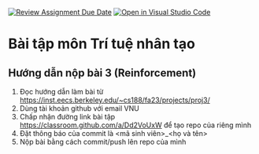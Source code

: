 [![Review Assignment Due Date](https://classroom.github.com/assets/deadline-readme-button-24ddc0f5d75046c5622901739e7c5dd533143b0c8e959d652212380cedb1ea36.svg)](https://classroom.github.com/a/Dd2VoUxW)
[![Open in Visual Studio Code](https://classroom.github.com/assets/open-in-vscode-718a45dd9cf7e7f842a935f5ebbe5719a5e09af4491e668f4dbf3b35d5cca122.svg)](https://classroom.github.com/online_ide?assignment_repo_id=12564676&assignment_repo_type=AssignmentRepo)
# Bài tập môn Trí tuệ nhân tạo
## Hướng dẫn nộp bài 3 (Reinforcement)
1. Đọc hướng dẫn làm bài từ https://inst.eecs.berkeley.edu/~cs188/fa23/projects/proj3/
2. Dùng tài khoản github với email VNU
3. Chấp nhận đường link bài tập https://classroom.github.com/a/Dd2VoUxW để tạo repo của riêng mình
4. Đặt thông báo của commit là <mã sinh viên>_<họ và tên>
5. Nộp bài bằng cách commit/push lên repo của mình
